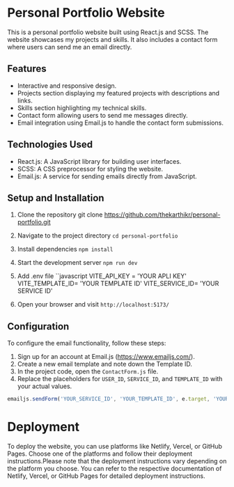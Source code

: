 # Personal Portfolio Website

This is a personal portfolio website built using React.js and SCSS. The website showcases my projects and skills. It also includes a contact form where users can send me an email directly.

## Features

- Interactive and responsive design.
- Projects section displaying my featured projects with descriptions and links.
- Skills section highlighting my technical skills.
- Contact form allowing users to send me messages directly.
- Email integration using Email.js to handle the contact form submissions.

## Technologies Used

- React.js: A JavaScript library for building user interfaces.
- SCSS: A CSS preprocessor for styling the website.
- Email.js: A service for sending emails directly from JavaScript.

## Setup and Installation

1. Clone the repository
git clone https://github.com/thekarthikr/personal-portfolio.git

2. Navigate to the project directory
`cd personal-portfolio`

3. Install dependencies
`npm install`

4. Start the development server
`npm run dev`

5. Add .env file
 ``javascript
   VITE_API_KEY = 'YOUR APLI KEY'
   VITE_TEMPLATE_ID= 'YOUR TEMPLATE ID'
   VITE_SERVICE_ID= 'YOUR SERVICE ID'

6. Open your browser and visit
`http://localhost:5173/`


## Configuration

To configure the email functionality, follow these steps:

1. Sign up for an account at Email.js (https://www.emailjs.com/).
2. Create a new email template and note down the Template ID.
3. In the project code, open the `ContactForm.js` file.
4. Replace the placeholders for `USER_ID`, `SERVICE_ID`, and `TEMPLATE_ID` with your actual values.

```javascript
emailjs.sendForm('YOUR_SERVICE_ID', 'YOUR_TEMPLATE_ID', e.target, 'YOUR_USER_ID')
````

# Deployment

To deploy the website, you can use platforms like Netlify, Vercel, or GitHub Pages. Choose one of the platforms and follow their deployment instructions.Please note that the deployment instructions vary depending on the platform you choose. You can refer to the respective documentation of Netlify, Vercel, or GitHub Pages for detailed deployment instructions.


